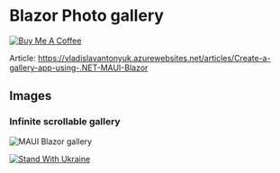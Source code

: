 # Blazor Photo gallery

[![Buy Me A Coffee](https://ik.imagekit.io/VladislavAntonyuk/vladislavantonyuk/misc/bmc-button.png)](https://www.buymeacoffee.com/vlad.antonyuk)

Article: https://vladislavantonyuk.azurewebsites.net/articles/Create-a-gallery-app-using-.NET-MAUI-Blazor

## Images

### Infinite scrollable gallery

![MAUI Blazor gallery](https://ik.imagekit.io/VladislavAntonyuk/vladislavantonyuk/articles/16/MauiBlazorGallery.gif)

[![Stand With Ukraine](https://img.shields.io/badge/made_in-ukraine-ffd700.svg?labelColor=0057b7)](https://stand-with-ukraine.pp.ua)